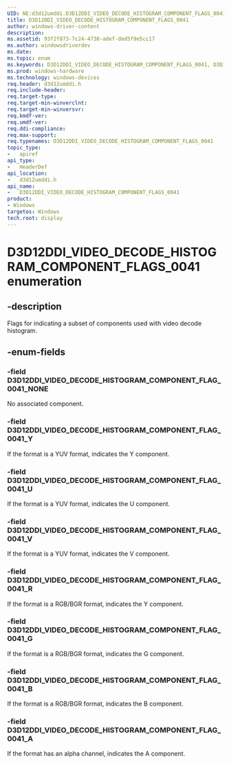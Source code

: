 ```yaml
---
UID: NE:d3d12umddi.D3D12DDI_VIDEO_DECODE_HISTOGRAM_COMPONENT_FLAGS_0041
title: D3D12DDI_VIDEO_DECODE_HISTOGRAM_COMPONENT_FLAGS_0041
author: windows-driver-content
description:
ms.assetid: 93f2f873-7c24-4738-adef-ded5f9e5cc17
ms.author: windowsdriverdev
ms.date:
ms.topic: enum
ms.keywords: D3D12DDI_VIDEO_DECODE_HISTOGRAM_COMPONENT_FLAGS_0041, D3D12DDI_VIDEO_DECODE_HISTOGRAM_COMPONENT_FLAGS_0041,
ms.prod: windows-hardware
ms.technology: windows-devices
req.header: d3d12umddi.h
req.include-header:
req.target-type:
req.target-min-winverclnt:
req.target-min-winversvr:
req.kmdf-ver:
req.umdf-ver:
req.ddi-compliance:
req.max-support:
req.typenames: D3D12DDI_VIDEO_DECODE_HISTOGRAM_COMPONENT_FLAGS_0041
topic_type:
-	apiref
api_type:
-	HeaderDef
api_location:
-	d3d12umddi.h
api_name:
-	D3D12DDI_VIDEO_DECODE_HISTOGRAM_COMPONENT_FLAGS_0041
product: 
- Windows
targetos: Windows
tech.root: display
---
```


# D3D12DDI_VIDEO_DECODE_HISTOGRAM_COMPONENT_FLAGS_0041 enumeration

## -description

Flags for indicating a subset of components used with video decode histogram.

## -enum-fields

### -field D3D12DDI_VIDEO_DECODE_HISTOGRAM_COMPONENT_FLAG_0041_NONE

No associated component.

### -field D3D12DDI_VIDEO_DECODE_HISTOGRAM_COMPONENT_FLAG_0041_Y

If the format is a YUV format, indicates the Y component.

### -field D3D12DDI_VIDEO_DECODE_HISTOGRAM_COMPONENT_FLAG_0041_U

If the format is a YUV format, indicates the U component.

### -field D3D12DDI_VIDEO_DECODE_HISTOGRAM_COMPONENT_FLAG_0041_V

If the format is a YUV format, indicates the V component.

### -field D3D12DDI_VIDEO_DECODE_HISTOGRAM_COMPONENT_FLAG_0041_R

If the format is a RGB/BGR format, indicates the Y component.

### -field D3D12DDI_VIDEO_DECODE_HISTOGRAM_COMPONENT_FLAG_0041_G

If the format is a RGB/BGR format, indicates the G component.

### -field D3D12DDI_VIDEO_DECODE_HISTOGRAM_COMPONENT_FLAG_0041_B

If the format is a RGB/BGR format, indicates the B component.

### -field D3D12DDI_VIDEO_DECODE_HISTOGRAM_COMPONENT_FLAG_0041_A

If the format has an alpha channel, indicates the A component.

